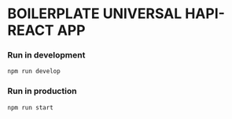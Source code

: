 # BOILERPLATE UNIVERSAL HAPI-REACT APP

### Run in development
`npm run develop`

### Run in production
`npm run start`
